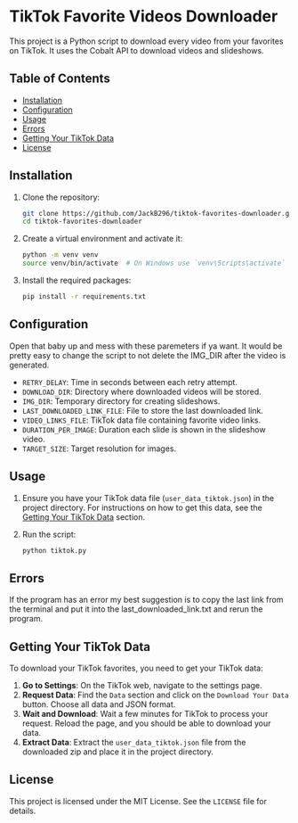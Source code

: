# TikTok Favorite Videos Downloader

This project is a Python script to download every video from your favorites on TikTok. It uses the Cobalt API to download videos and slideshows. 

## Table of Contents

- [Installation](#installation)
- [Configuration](#configuration)
- [Usage](#usage)
- [Errors](#errors)
- [Getting Your TikTok Data](#getting-your-tiktok-data)
- [License](#license)

## Installation

1. Clone the repository:

    ```bash
    git clone https://github.com/JackB296/tiktok-favorites-downloader.git
    cd tiktok-favorites-downloader
    ```

2. Create a virtual environment and activate it:

    ```bash
    python -m venv venv
    source venv/bin/activate  # On Windows use `venv\Scripts\activate`
    ```

3. Install the required packages:

    ```bash
    pip install -r requirements.txt
    ```

## Configuration

Open that baby up and mess with these paremeters if ya want. It would be pretty easy to change the script to not delete the IMG_DIR after the video is generated.

- `RETRY_DELAY`: Time in seconds between each retry attempt.
- `DOWNLOAD_DIR`: Directory where downloaded videos will be stored.
- `IMG_DIR`: Temporary directory for creating slideshows.
- `LAST_DOWNLOADED_LINK_FILE`: File to store the last downloaded link.
- `VIDEO_LINKS_FILE`: TikTok data file containing favorite video links.
- `DURATION_PER_IMAGE`: Duration each slide is shown in the slideshow video.
- `TARGET_SIZE`: Target resolution for images.

## Usage

1. Ensure you have your TikTok data file (`user_data_tiktok.json`) in the project directory. For instructions on how to get this data, see the [Getting Your TikTok Data](#getting-your-tiktok-data) section.

2. Run the script:

    ```bash
    python tiktok.py
    ```
## Errors

If the program has an error my best suggestion is to copy the last link from the terminal and put it into the last_downloaded_link.txt and rerun the program.

## Getting Your TikTok Data

To download your TikTok favorites, you need to get your TikTok data:

1. **Go to Settings**: On the TikTok web, navigate to the settings page.
2. **Request Data**: Find the `Data` section and click on the `Download Your Data` button. Choose all data and JSON format.
3. **Wait and Download**: Wait a few minutes for TikTok to process your request. Reload the page, and you should be able to download your data.
4. **Extract Data**: Extract the `user_data_tiktok.json` file from the downloaded zip and place it in the project directory.

## License

This project is licensed under the MIT License. See the `LICENSE` file for details.
